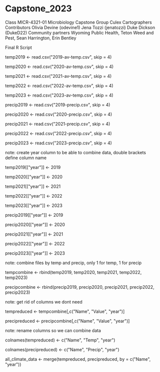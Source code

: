 # Capstone_2023
Class MICR-4321-01 Microbiology Capstone
Group Culex Cartographers 
Contributors Olivia Devine (odevine1) Jena Tozzi (jenatozzi) Duke Dickson (DukeD22)
Community partners Wyoming Public Health, Teton Weed and Pest, Sean Harrington, Erin Bentley

Final R Script

temp2019 <- read.csv("2019-av-temp.csv", skip = 4)

temp2020 <- read.csv("2020-av-temp.csv", skip = 4)

temp2021 <- read.csv("2021-av-temp.csv", skip = 4)

temp2022 <- read.csv("2022-av-temp.csv", skip = 4)

temp2023 <- read.csv("2023-av-temp.csv", skip = 4)



precip2019 <- read.csv("2019-precip.csv", skip = 4)

precip2020 <- read.csv("2020-precip.csv", skip = 4)

precip2021 <- read.csv("2021-precip.csv", skip = 4)

precip2022 <- read.csv("2022-precip.csv", skip = 4)

precip2023 <- read.csv("2023-precip.csv", skip = 4)


note: create year column to be able to combine data, double brackets define column name

temp2019[["year"]] <- 2019

temp2020[["year"]] <- 2020

temp2021[["year"]] <- 2021

temp2022[["year"]] <- 2022

temp2023[["year"]] <- 2023

precip2019[["year"]] <- 2019

precip2020[["year"]] <- 2020

precip2021[["year"]] <- 2021

precip2022[["year"]] <- 2022

precip2023[["year"]] <- 2023

note: combine files by temp and precip, only 1 for temp, 1 for precip

tempcombine <- rbind(temp2019, temp2020, temp2021, temp2022, temp2023)

precipcombine <- rbind(precip2019, precip2020, precip2021, precip2022, precip2023)

note: get rid of columns we dont need 

tempreduced <- tempcombine[,c("Name", "Value", "year")]

precipreduced <- precipcombine[,c("Name", "Value", "year")]

note: rename columns so we can combine data

colnames(tempreduced) <- c("Name", "Temp", "year")

colnames(precipreduced) <- c("Name", "Precip", "year")

all_climate_data <- merge(tempreduced, precipreduced, by = c("Name", "year"))

